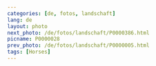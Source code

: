 ```yaml
---
categories: [de, fotos, landschaft]
lang: de
layout: photo
next_photo: /de/fotos/landschaft/P0000386.html
picname: P0000028
prev_photo: /de/fotos/landschaft/P0000005.html
tags: [Horses]
---
```

